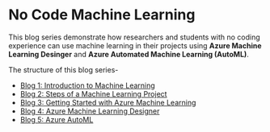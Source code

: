 # No Code Machine Learning

This blog series demonstrate how researchers and students with no coding experience can use machine learning in their projects using **Azure Machine Learning Desinger** and **Azure Automated Machine Learning (AutoML)**.

The structure of this blog series-

- [Blog 1:  Introduction to Machine Learning](https://github.com/shoaib6174/No-Code-ML/blob/main/Blog%201.md)
- [Blog 2: Steps of a Machine Learning Project](https://github.com/shoaib6174/No-Code-ML/blob/main/Blog%202.md)
- [Blog 3: Getting Started with Azure Machine Learning](https://github.com/shoaib6174/No-Code-ML/blob/main/Blog%203.md)
- [Blog 4: Azure Machine Learning Designer](https://github.com/shoaib6174/No-Code-ML/blob/main/Blog%204.md)
- [Blog 5: Azure AutoML](https://github.com/shoaib6174/No-Code-ML/blob/main/Blog%205.md) 
